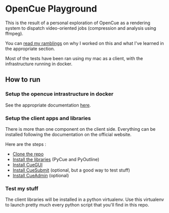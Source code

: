 # OpenCue Playground

This is the result of a personal exploration of OpenCue as a rendering system to dispatch video-oriented
jobs (compression and analysis using ffmpeg). 

You can [read my ramblings](https://github.com/Supernarthur/opencue_playground/tree/master/ramblings) on why I worked on this and what I've learned in the appropriate section.

Most of the tests have been ran using my mac as a client, with the infrastructure running in docker.

## How to run

### Setup the opencue intrastructure in docker

See the appropriate documentation [here](https://github.com/Supernarthur/opencue_playground/tree/master/docker_infra).

### Setup the client apps and libraries

There is more than one component on the client side. Everything can be installed following the documentation
on the official website.

Here are the steps :

- [Clone the repo](https://www.opencue.io/docs/getting-started/checking-out-the-source-code/)
- [Install the libraries](https://www.opencue.io/docs/getting-started/installing-pycue-and-pyoutline/) (PyCue and PyOutline)
- [Install CueGUI](https://www.opencue.io/docs/getting-started/installing-cuegui/)
- [Install CueSubmit](https://www.opencue.io/docs/getting-started/installing-cuesubmit/) (optional, but a good way to test stuff)
- [Install CueAdmin](https://www.opencue.io/docs/getting-started/installing-cueadmin/) (optional)

### Test my stuff

The client libraries will be installed in a python virtualenv. 
Use this virtualenv to launch pretty much every python script that you'll find in this repo.

